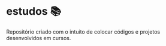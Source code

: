 # estudos 📚
Repositório criado com o intuito de colocar códigos e projetos desenvolvidos em cursos. 
